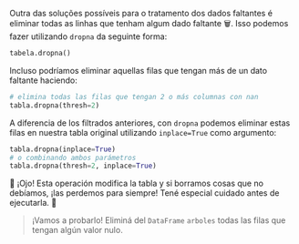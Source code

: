Outra das soluções possíveis para o tratamento dos dados faltantes é eliminar todas as linhas que tenham algum dado faltante 🗑️. Isso  podemos fazer utilizando `dropna` da seguinte forma:

```python
tabela.dropna()
```

Incluso podríamos eliminar aquellas filas que tengan más de un dato faltante  haciendo:

```python
# elimina todas las filas que tengan 2 o más columnas con nan
tabla.dropna(thresh=2) 
```

A diferencia de los filtrados anteriores, con `dropna` podemos eliminar estas filas en nuestra tabla original utilizando `inplace=True` como argumento:

```python
tabla.dropna(inplace=True)
# o combinando ambos parámetros
tabla.dropna(thresh=2, inplace=True)
```

👀 ¡Ojo! Esta operación modifica la tabla y si borramos cosas que no debíamos, ¡las perdemos para siempre! Tené especial cuidado antes de ejecutarla. 🥺 

> ¡Vamos a probarlo! Eliminá del `DataFrame` `arboles` todas las filas que tengan algún valor nulo. 
